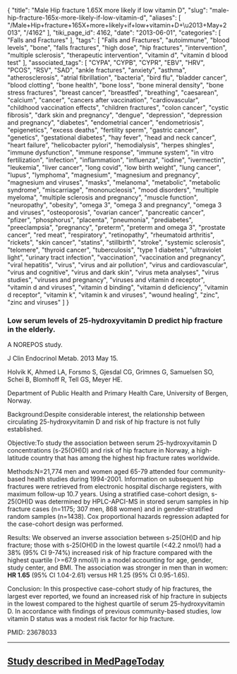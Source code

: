 {
    "title": "Male Hip fracture 1.65X more likely if low vitamin D",
    "slug": "male-hip-fracture-165x-more-likely-if-low-vitamin-d",
    "aliases": [
        "/Male+Hip+fracture+165X+more+likely+if+low+vitamin+D+\u2013+May+2013",
        "/4162"
    ],
    "tiki_page_id": 4162,
    "date": "2013-06-01",
    "categories": [
        "Falls and Fractures"
    ],
    "tags": [
        "Falls and Fractures",
        "autoimmune",
        "blood levels",
        "bone",
        "falls fractures",
        "high dose",
        "hip fractures",
        "intervention",
        "multiple sclerosis",
        "therapeutic intervention",
        "vitamin d",
        "vitamin d blood test"
    ],
    "associated_tags": [
        "CYPA",
        "CYPB",
        "CYPR",
        "EBV",
        "HRV",
        "PCOS",
        "RSV",
        "SAD",
        "ankle fractures",
        "anxiety",
        "asthma",
        "atherosclerosis",
        "atrial fibrillation",
        "bacteria",
        "bird flu",
        "bladder cancer",
        "blood clotting",
        "bone health",
        "bone loss",
        "bone mineral density",
        "bone stress fractures",
        "breast cancer",
        "breastfed",
        "breathing",
        "caesarean",
        "calcium",
        "cancer",
        "cancers after vaccination",
        "cardiovascular",
        "childhood vaccination effects",
        "children fractures",
        "colon cancer",
        "cystic fibrosis",
        "dark skin and pregnancy",
        "dengue",
        "depression",
        "depression and pregnancy",
        "diabetes",
        "endometrial cancer",
        "endometriosis",
        "epigenetics",
        "excess deaths",
        "fertility sperm",
        "gastric cancer",
        "genetics",
        "gestational diabetes",
        "hay fever",
        "head and neck cancer",
        "heart failure",
        "helicobacter pylori",
        "hemodialysis",
        "herpes shingles",
        "immune dysfunction",
        "immune response",
        "immune system",
        "in vitro fertilization",
        "infection",
        "inflammation",
        "influenza",
        "iodine",
        "ivermectin",
        "leukemia",
        "liver cancer",
        "long covid",
        "low birth weight",
        "lung cancer",
        "lupus",
        "lymphoma",
        "magnesium",
        "magnesium and pregnancy",
        "magnesium and viruses",
        "masks",
        "melanoma",
        "metabolic",
        "metabolic syndrome",
        "miscarriage",
        "mononucleosis",
        "mood disorders",
        "multiple myeloma",
        "multiple sclerosis and pregnancy",
        "muscle function",
        "neuropathy",
        "obesity",
        "omega 3",
        "omega 3 and pregnancy",
        "omega 3 and viruses",
        "osteoporosis",
        "ovarian cancer",
        "pancreatic cancer",
        "pfizer",
        "phosphorus",
        "placenta",
        "pneumonia",
        "prediabetes",
        "preeclampsia",
        "pregnancy",
        "preterm",
        "preterm and omega 3",
        "prostate cancer",
        "red meat",
        "respiratory",
        "retinopathy",
        "rheumatoid arthritis",
        "rickets",
        "skin cancer",
        "statins",
        "stillbirth",
        "stroke",
        "systemic sclerosis",
        "telomere",
        "thyroid cancer",
        "tuberculosis",
        "type 1 diabetes",
        "ultraviolet light",
        "urinary tract infection",
        "vaccination",
        "vaccination and pregnancy",
        "viral hepatitis",
        "virus",
        "virus and air pollution",
        "virus and cardiovascular",
        "virus and cognitive",
        "virus and dark skin",
        "virus meta analyses",
        "virus studies",
        "viruses and pregnancy",
        "viruses and vitamin d receptor",
        "vitamin d and viruses",
        "vitamin d binding",
        "vitamin d deficiency",
        "vitamin d receptor",
        "vitamin k",
        "vitamin k and viruses",
        "wound healing",
        "zinc",
        "zinc and viruses"
    ]
}


### Low serum levels of 25-hydroxyvitamin D predict hip fracture in the elderly.   
A NOREPOS study.

J Clin Endocrinol Metab. 2013 May 15. 

Holvik K, Ahmed LA, Forsmo S, Gjesdal CG, Grimnes G, Samuelsen SO, Schei B, Blomhoff R, Tell GS, Meyer HE.

Department of Public Health and Primary Health Care, University of Bergen, Norway.

Background:Despite considerable interest, the relationship between circulating 25-hydroxyvitamin D and risk of hip fracture is not fully established.

Objective:To study the association between serum 25-hydroxyvitamin D concentrations (s-25(OH)D) and risk of hip fracture in Norway, a high-latitude country that has among the highest hip fracture rates worldwide.

Methods:N=21,774 men and women aged 65-79 attended four community-based health studies during 1994-2001. Information on subsequent hip fractures were retrieved from electronic hospital discharge registers, with maximum follow-up 10.7 years. Using a stratified case-cohort design, s-25(OH)D was determined by HPLC-APCI-MS in stored serum samples in hip fracture cases (n=1175; 307 men, 868 women) and in gender-stratified random samples (n=1438). Cox proportional hazards regression adapted for the case-cohort design was performed.

Results: We observed an inverse association between s-25(OH)D and hip fracture; those with s-25(OH)D in the lowest quartile (<42.2 nmol/l) had a 38% (95% CI 9-74%) increased risk of hip fracture compared with the highest quartile (>=67.9 nmol/l) in a model accounting for age, gender, study center, and BMI. The association was stronger in men than in women:  **HR 1.65**  (95% CI 1.04-2.61) versus HR 1.25 (95% CI 0.95-1.65).

Conclusion: In this prospective case-cohort study of hip fractures, the largest ever reported, we found an increased risk of hip fracture in subjects in the lowest compared to the highest quartile of serum 25-hydroxyvitamin D. In accordance with findings of previous community-based studies, low vitamin D status was a modest risk factor for hip fracture.

PMID:    23678033

---

## [Study described in MedPageToday](http://www.medpagetoday.com/Endocrinology/GeneralEndocrinology/39225)
